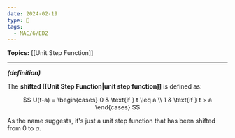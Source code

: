 ```yaml
---
date: 2024-02-19
type: 🧠
tags:
  - MAC/6/ED2
---
```


**Topics:** [[Unit Step Function]]

---

_**(definition)**_

The **shifted [[Unit Step Function|unit step function]]** is defined as:

$$
U(t-a) =
\begin{cases}
0 & \text{if } t \leq a \\
1 & \text{if } t > a
\end{cases}
$$

As the name suggests, it's just a unit step function that has been shifted from $0$ to $a$.
